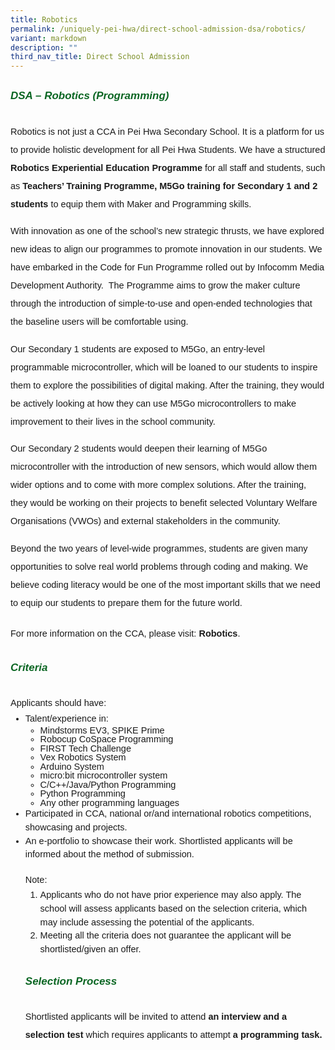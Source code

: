 ```yaml
---
title: Robotics
permalink: /uniquely-pei-hwa/direct-school-admission-dsa/robotics/
variant: markdown
description: ""
third_nav_title: Direct School Admission
---
```

<h6 style="color:#0B6623;font-family:sans-serif;font-weight:bold;margin-top:30px;"><strong style="font-family:sans-serif;font-size:17px;color:#0B6623;">DSA – Robotics (Programming)</strong></h6>

<p style="font-size:14.5px; line-height:2;margin-top:0px; font-family:sans-serif">Robotics is not just a CCA in Pei Hwa Secondary School. It is a platform for us to provide holistic development for all Pei Hwa Students. We have a structured <strong style="font-family:sans-serif;font-size:14.5px"> Robotics Experiential Education Programme </strong> for all staff and students, such as <strong style="font-family:sans-serif;font-size:14.5px">Teachers’ Training Programme, M5Go training for Secondary 1 and 2 students</strong> to equip them with Maker and Programming skills. </p>

<p style="font-size:14.5px; line-height:2;margin-top:0px; font-family:sans-serif">With innovation as one of the school’s new strategic thrusts, we have explored new ideas to align our programmes to promote innovation in our students. We have embarked in the Code for Fun Programme rolled out by Infocomm Media Development Authority.&nbsp; The Programme aims to grow the maker culture through the introduction of simple-to-use and open-ended technologies that the baseline users will be comfortable using.</p>

<p style="font-size:14.5px; line-height:2;margin-top:0px; font-family:sans-serif">Our Secondary 1 students are exposed to M5Go, an entry-level programmable microcontroller, which will be loaned to our students to inspire them to explore the possibilities of digital making. After the training, they would be actively looking at how they can use M5Go microcontrollers to make improvement to their lives in the school community.</p>

<p style="font-size:14.5px; line-height:2;margin-top:0px; font-family:sans-serif">Our Secondary 2 students would deepen their learning of M5Go microcontroller with the introduction of new sensors, which would allow them wider options and to come with more complex solutions. After the training, they would be working on their projects to benefit selected Voluntary Welfare Organisations (VWOs) and external stakeholders in the community.</p>

<p style="font-size:14.5px; line-height:2;margin-top:0px; font-family:sans-serif">Beyond the two years of level-wide programmes, students are given many opportunities to solve real world problems through coding and making. We believe coding literacy would be one of the most important skills that we need to equip our students to prepare them for the future world.</p>

<p style="font-size:14.5px; line-height:2;margin-top:20px; font-family:sans-serif">For more information on the CCA, please visit: <a style="font-size:14.5px; line-height:1.5;font-family:sans-serif;font-weight:bold;text-decoration: none;" href="https://www.peihwasec.moe.edu.sg/learning-at-pei-hwa/cca/clubs-societies/robotics/">Robotics</a>.</p>

<h6 style="color:#0B6623;font-family:sans-serif;font-weight:bold;margin-top:30px;"><strong style="font-family:sans-serif;font-size:17px;color:#0B6623;">Criteria</strong></h6>

<p style="margin-top:0px;font-size:14.5px; line-height:2;font-family:sans-serif;">Applicants should have:</p>

<ul style="margin-top:-15px;">
	<li style="font-size:14.5px; line-height:1.5;font-family:sans-serif;">Talent/experience in: </li>
	<ul style="margin-top:0px;">
	<li style="font-size:14.5px; line-height:1;font-family:sans-serif;">Mindstorms EV3, SPIKE Prime </li>
			<li style="font-size:14.5px; line-height:1;font-family:sans-serif;">Robocup CoSpace Programming</li>
			<li style="font-size:14.5px; line-height:1;font-family:sans-serif;">FIRST Tech Challenge</li>
			<li style="font-size:14.5px;line-height:1;font-family:sans-serif;">Vex Robotics System</li>
			<li style="font-size:14.5px;line-height:1;font-family:sans-serif;">Arduino System</li>
			<li style="font-size:14.5px;line-height:1;font-family:sans-serif;">micro:bit microcontroller system</li>
			<li style="font-size:14.5px;line-height:1;font-family:sans-serif;">C/C++/Java/Python Programming</li>
			<li style="font-size:14.5px;line-height:1;font-family:sans-serif;">Python Programming</li>
			<li style="font-size:14.5px;line-height:1;font-family:sans-serif;margin-bottom:0px;">Any other programming languages</li>
</ul>
	<li style="font-size:14.5px;line-height:1.5;font-family:sans-serif;">Participated in CCA, national or/and international robotics competitions, showcasing and projects.</li>
	<li style="font-size:14.5px;line-height:1.5;font-family:sans-serif;">An e-portfolio to showcase their work. Shortlisted applicants will be informed about the method of submission.</li>

<p style="font-size:14.5px; line-height:2;font-family:sans-serif;">Note:</p>

<ol style="margin-top:-15px;">
<li style="font-size:14.5px; line-height:1.5;font-family:sans-serif;">Applicants who do not have prior experience may also apply. The school will assess applicants based on the selection criteria, which may include assessing the potential of the applicants. </li>
<li style="font-size:14.5px; line-height:1.5;font-family:sans-serif;">Meeting all the criteria does not guarantee the applicant will be shortlisted/given an offer. </li>
</ol>
	
<h6 style="color:#0B6623;font-family:sans-serif;font-weight:bold;margin-top:30px;"><strong style="font-family:sans-serif;font-size:17px;color:#0B6623;">Selection Process</strong></h6>

<p style="margin-top:0px;font-size:14.5px; line-height:2;font-family:sans-serif;">Shortlisted applicants will be invited to attend <strong style="font-family:sans-serif;font-size:14.5px">an interview and a selection test  </strong>which requires applicants to attempt <strong style="font-family:sans-serif;font-size:14.5px">a programming task. </strong></p></ul>